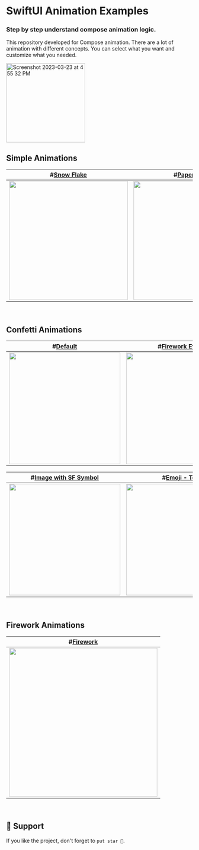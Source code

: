 # SwiftUI Animation Examples

### Step by step understand compose animation logic.

This repository developed for Compose animation. There are a lot of animation with different concepts. You can select what you want and customize what you needed.

<img width="213" alt="Screenshot 2023-03-23 at 4 55 32 PM" src="https://user-images.githubusercontent.com/35576161/227126400-29ae3282-4c29-4db8-874d-8a0cedd93191.png">

## Simple Animations

| **#[Snow Flake](AnimationExamples/Animations/SnowFlake)** | **#[Paper Plane](AnimationExamples/Animations/PaperPlane)** | **#[Blink Circle](AnimationExamples/Animations/BlinkCircle)** | **#[Circle Rotation](AnimationExamples/Animations/CirclesRotation)** |
| --- | --- | --- | --- |
| <img src="https://user-images.githubusercontent.com/35576161/226112372-553c2a66-63d5-4650-9dfa-6f634926d974.gif" height="320"/> | <img src="https://user-images.githubusercontent.com/35576161/226112002-24f730b6-cd3d-49f8-9371-0a3883f7d0dc.gif" height="320"/> | <img src="https://user-images.githubusercontent.com/35576161/226112516-a8e1cf94-3990-46c2-ae63-09b944283732.gif" height="320"/> | <img src="https://user-images.githubusercontent.com/35576161/226112596-57de7076-d3f6-4f89-b422-34edd038eee6.gif" height="320"/> |

<br/>

## Confetti Animations

| **#[Default](AnimationExamples/Animations/ConfettiCenter)** | **#[Firework Effect](AnimationExamples/Animations/ConfettiCenter)** |
| --- | --- |
| <img src="https://user-images.githubusercontent.com/35576161/226273324-8283c817-4966-4c37-89c8-fb91827eb7f8.gif" width="300"/> | <img src="https://user-images.githubusercontent.com/35576161/226272886-b496230b-dbb3-4abd-9683-c181988c7eca.gif" width="300"/> |

| **#[Image with SF Symbol](AnimationExamples/Animations/ConfettiCenter)** | **#[Emoji - Text](AnimationExamples/Animations/ConfettiCenter)** |
| --- | --- |
| <img src="https://user-images.githubusercontent.com/35576161/226273152-e8701691-0940-4716-a887-55ca8f6691fd.gif" width="300"/> | <img src="https://user-images.githubusercontent.com/35576161/226273515-eb45eb18-db51-46df-9451-2b51b766926f.gif" width="300"/> |

<br/>

## Firework Animations

| **#[Firework](AnimationExamples/Animations/FireworkCenter)** |
| --- |
| <img src="https://user-images.githubusercontent.com/35576161/227872111-01d7348c-06d0-4749-840a-73722116e531.gif" width="400"/> |

<br/>

## 🔨 Support

If you like the project, don't forget to `put star 🌟`.
